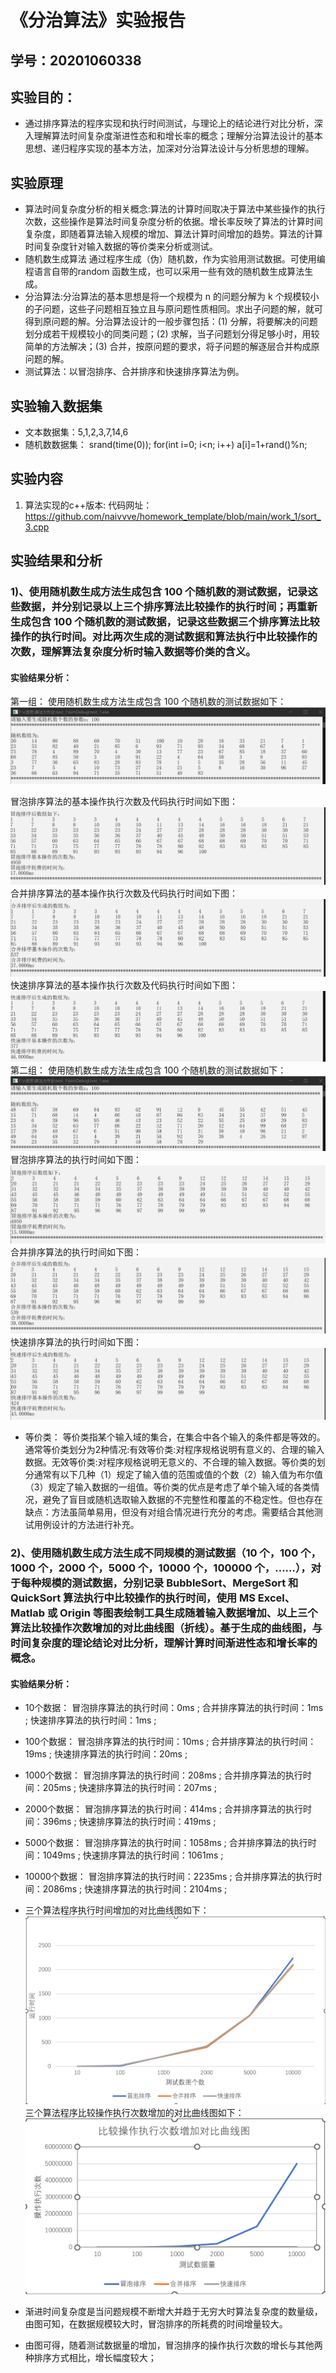 # 《分治算法》实验报告

## 学号：20201060338


## 实验目的：

- 通过排序算法的程序实现和执行时间测试，与理论上的结论进行对比分析，深入理解算法时间复杂度渐进性态和和增长率的概念；理解分治算法设计的基本思想、递归程序实现的基本方法，加深对分治算法设计与分析思想的理解。

## 实验原理

- 算法时间复杂度分析的相关概念:算法的计算时间取决于算法中某些操作的执行次数，这些操作是算法时间复杂度分析的依据。增长率反映了算法的计算时间复杂度，即随着算法输入规模的增加、算法计算时间增加的趋势。算法的计算时间复杂度针对输入数据的等价类来分析或测试。
- 随机数生成算法 通过程序生成（伪）随机数，作为实验用测试数据。可使用编程语言自带的random 函数生成，也可以采用一些有效的随机数生成算法生成。
- 分治算法:分治算法的基本思想是将一个规模为 n 的问题分解为 k 个规模较小的子问题，这些子问题相互独立且与原问题性质相同。求出子问题的解，就可得到原问题的解。分治算法设计的一般步骤包括：(1) 分解，将要解决的问题划分成若干规模较小的同类问题；(2) 求解，当子问题划分得足够小时，用较简单的方法解决；(3) 合并，按原问题的要求，将子问题的解逐层合并构成原问题的解。
- 测试算法：以冒泡排序、合并排序和快速排序算法为例。

## 实验输入数据集

- 文本数据集：5,1,2,3,7,14,6
- 随机数数据集：
    srand(time(0)); 
    for(int i=0; i<n; i++) 
      a[i]=1+rand()%n;

## 实验内容

1. 算法实现的c++版本:
       代码网址：https://github.com/naivvve/homework_template/blob/main/work_1/sort_3.cpp

## 实验结果和分析

### 1)、使用随机数生成方法生成包含 100 个随机数的测试数据，记录这些数据，并分别记录以上三个排序算法比较操作的执行时间；再重新生成包含 100 个随机数的测试数据，记录这些数据三个排序算法比较操作的执行时间。对比两次生成的测试数据和算法执行中比较操作的次数，理解算法复杂度分析时输入数据等价类的含义。
#### 实验结果分析：
  第一组：
  使用随机数生成方法生成包含 100 个随机数的测试数据如下：
  ![随机数据](1.png "随机数据")

  冒泡排序算法的基本操作执行次数及代码执行时间如下图：
  ![冒泡排序](2.png "冒泡排序")
  合并排序算法的基本操作执行次数及代码执行时间如下图：
  ![合并排序](3.png "合并排序")
  快速排序算法的基本操作执行次数及代码执行时间如下图：
  ![快速排序](4.png "快速排序")
  第二组：
  使用随机数生成方法生成包含 100 个随机数的测试数据如下：
  ![随机数据](5.png "随机数据")
  冒泡排序算法的执行时间如下图：
  ![冒泡排序](6.png "冒泡排序")
  合并排序算法的执行时间如下图：
  ![合并排序](7.png "合并排序")
  快速排序算法的执行时间如下图：
  ![快速排序](8.png "快速排序")
- 等价类：
  等价类指某个输入域的集合，在集合中各个输入的条件都是等效的。通常等价类划分为2种情况:有效等价类:对程序规格说明有意义的、合理的输入数据。无效等价类:对程序规格说明无意义的、不合理的输入数据。等价类的划分通常有以下几种（1）规定了输入值的范围或值的个数（2）输入值为布尔值（3）规定了输入数据的一组值。等价类的优点是考虑了单个输入域的各类情况，避免了盲目或随机选取输入数据的不完整性和覆盖的不稳定性。但也存在缺点：方法虽简单易用，但没有对组合情况进行充分的考虑。需要结合其他测试用例设计的方法进行补充。
### 2)、使用随机数生成方法生成不同规模的测试数据（10 个，100 个，1000 个，2000 个，5000 个，10000 个，100000 个，……），对于每种规模的测试数据，分别记录 BubbleSort、MergeSort 和 QuickSort 算法执行中比较操作的执行时间，使用 MS Excel、Matlab 或 Origin 等图表绘制工具生成随着输入数据增加、以上三个算法比较操作次数增加的对比曲线图（折线）。基于生成的曲线图，与时间复杂度的理论结论对比分析，理解计算时间渐进性态和增长率的概念。
#### 实验结果分析：
- 10个数据：
  冒泡排序算法的执行时间：0ms ;
  合并排序算法的执行时间：1ms ;
  快速排序算法的执行时间：1ms ;
- 100个数据：
  冒泡排序算法的执行时间：10ms ;
  合并排序算法的执行时间：19ms ;
  快速排序算法的执行时间：20ms ;
- 1000个数据：
  冒泡排序算法的执行时间：208ms ;
  合并排序算法的执行时间：205ms ;
  快速排序算法的执行时间：207ms ;
- 2000个数据：
  冒泡排序算法的执行时间：414ms ;
  合并排序算法的执行时间：396ms ;
  快速排序算法的执行时间：419ms ;
- 5000个数据：
  冒泡排序算法的执行时间：1058ms ;
  合并排序算法的执行时间：1049ms ;
  快速排序算法的执行时间：1061ms ;
- 10000个数据：
  冒泡排序算法的执行时间：2235ms ;
  合并排序算法的执行时间：2086ms ;
  快速排序算法的执行时间：2104ms ;

- 三个算法程序执行时间增加的对比曲线图如下：
  ![排序](9.png "排序图表")
  三个算法程序比较操作执行次数增加的对比曲线图如下：
  ![排序](10.png "排序图表")
- 渐进时间复杂度是当问题规模不断增大并趋于无穷大时算法复杂度的数量级，由图可知，在数据规模较大时，冒泡排序的所耗费的时间增量较大。
- 由图可得，随着测试数据量的增加，冒泡排序的操作执行次数的增长与其他两种排序方式相比，增长幅度较大；